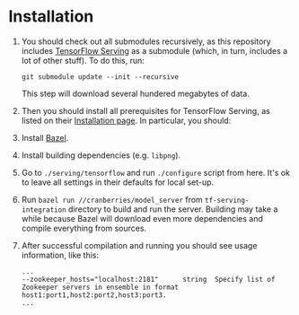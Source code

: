 # Installation

1. You should check out all submodules recursively, as this repository
   includes [TensorFlow Serving](https://github.com/tensorflow/serving) as a
   submodule (which, in turn, includes a lot of other stuff). To do this, run:

   ~~~shell
   git submodule update --init --recursive
   ~~~
   
   This step will download several hundered megabytes of data.

2. Then you should install all prerequisites for TensorFlow Serving, as listed
on their [Installation page](https://tensorflow.github.io/serving/setup#prerequisites).
In particular, you should:
  1. Install [Bazel](https://bazel.build).
  2. Install building dependencies (e.g. `libpng`).
  3. Go to `./serving/tensorflow` and run `./configure` script from here.
     It's ok to leave all settings in their defaults for local set-up.
3. Run `bazel run //cranberries/model_server` from `tf-serving-integration`
   directory to build and run the server. Building may take a while because
   Bazel will download even more dependencies and compile everything from
   sources.
4. After successful compilation and running you should see usage information,
   like this:

   ~~~
   ...
   --zookeeper_hosts="localhost:2181"      string  Specify list of Zookeeper servers in ensemble in format host1:port1,host2:port2,host3:port3.
   ...
   ~~~
